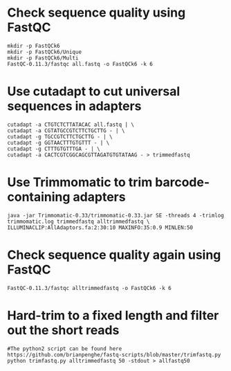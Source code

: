 # Check sequence quality using FastQC
```
mkdir -p FastQCk6
mkdir -p FastQCk6/Unique
mkdir -p FastQCk6/Multi
FastQC-0.11.3/fastqc all.fastq -o FastQCk6 -k 6
```

# Use cutadapt to cut universal sequences in adapters
```
cutadapt -a CTGTCTCTTATACAC all.fastq | \
cutadapt -a CGTATGCCGTCTTCTGCTTG - | \
cutadapt -g TGCCGTCTTCTGCTTG - | \
cutadapt -g GGTAACTTTGTGTTT - | \
cutadapt -g CTTTGTGTTTGA - | \
cutadapt -a CACTCGTCGGCAGCGTTAGATGTGTATAAG - > trimmedfastq
```

# Use Trimmomatic to trim barcode-containing adapters
```
java -jar Trimmomatic-0.33/trimmomatic-0.33.jar SE -threads 4 -trimlog trimmomatic.log trimmedfastq alltrimmedfastq \
ILLUMINACLIP:AllAdaptors.fa:2:30:10 MAXINFO:35:0.9 MINLEN:50 
```

# Check sequence quality again using FastQC
```
FastQC-0.11.3/fastqc alltrimmedfastq -o FastQCk6 -k 6
```

# Hard-trim to a fixed length and filter out the short reads
```
#The python2 script can be found here https://github.com/brianpenghe/fastq-scripts/blob/master/trimfastq.py
python trimfastq.py alltrimmedfastq 50 -stdout > allfastq50 
```
